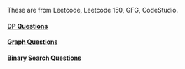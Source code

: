 
These are from Leetcode, Leetcode 150, GFG, CodeStudio.

#### [DP Questions](https://gist.github.com/yashasviyadav1/bd2d2f2413a67247618c75d9f631ded2)

#### [Graph Questions](https://gist.github.com/yashasviyadav1/25305d4607b4d0a9ed39bcbd259a34cf)

#### [Binary Search Questions](https://gist.github.com/yashasviyadav1/7e6741a4c253c0907cd989a32749499f)
